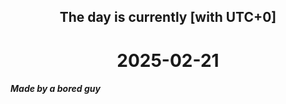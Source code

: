 <h2 align=center>The day is currently [with UTC+0]</h2>
<h1 align=center><!--TIME BEGIN-->2025-02-21<!--TIME END--></h1>
<h5>Made by a bored guy</h5>
